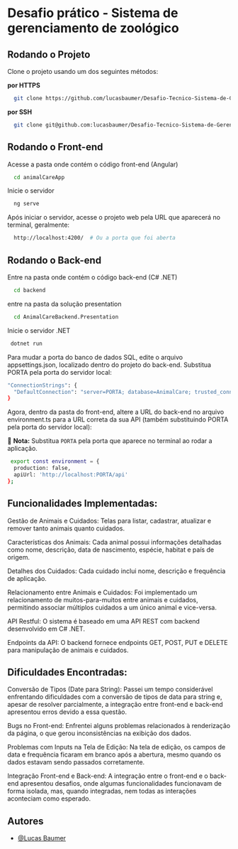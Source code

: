 
# Desafio prático - Sistema de gerenciamento de zoológico 


## Rodando o Projeto

Clone o projeto usando um dos seguintes métodos: 

**por HTTPS**

```bash
  git clone https://github.com/lucasbaumer/Desafio-Tecnico-Sistema-de-Gerenciamento-de-Zoologico.git
```
  **por SSH**
```bash
  git clone git@github.com:lucasbaumer/Desafio-Tecnico-Sistema-de-Gerenciamento-de-Zoologico.git
```

## Rodando o Front-end

Acesse a pasta onde contém o código front-end (Angular) 

```bash
  cd animalCareApp
```

Inicie o servidor

```bash
  ng serve
```

Após iniciar o servidor, acesse o projeto web pela URL que aparecerá no terminal, geralmente:
```bash
  http://localhost:4200/  # Ou a porta que foi aberta
```

## Rodando o Back-end

Entre na pasta onde contém o código back-end (C# .NET)  
```bash
  cd backend
```
entre na pasta da solução presentation

```bash
  cd AnimalCareBackend.Presentation
```

Inicie o servidor .NET

```bash
 dotnet run
```

Para mudar a porta do banco de dados SQL, edite o arquivo appsettings.json, localizado dentro do projeto do back-end. Substitua PORTA pela porta do servidor local:

```bash
"ConnectionStrings": {
  "DefaultConnection": "server=PORTA; database=AnimalCare; trusted_connection=true; trustservercertificate=true"
}
```

Agora, dentro da pasta do front-end, altere a URL do back-end no arquivo environment.ts para a URL correta da sua API (também substituindo PORTA pela porta do servidor local):

📌 **Nota:** Substitua `PORTA` pela porta que aparece no terminal ao rodar a aplicação.
```bash
 export const environment = {
  production: false,
  apiUrl: 'http://localhost:PORTA/api'
};
```

## Funcionalidades Implementadas:
Gestão de Animais e Cuidados: Telas para listar, cadastrar, atualizar e remover tanto animais quanto cuidados.

Características dos Animais: Cada animal possui informações detalhadas como nome, descrição, data de nascimento, espécie, habitat e país de origem.

Detalhes dos Cuidados: Cada cuidado inclui nome, descrição e frequência de aplicação.

Relacionamento entre Animais e Cuidados: Foi implementado um relacionamento de muitos-para-muitos entre animais e cuidados, permitindo associar múltiplos cuidados a um único animal e vice-versa.

API Restful: O sistema é baseado em uma API REST com backend desenvolvido em C# .NET.

Endpoints da API: O backend fornece endpoints GET, POST, PUT e DELETE para manipulação de animais e cuidados.

## Dificuldades Encontradas:
Conversão de Tipos (Date para String): Passei um tempo considerável enfrentando dificuldades com a conversão de tipos de data para string e, apesar de resolver parcialmente, a integração entre front-end e back-end apresentou erros devido a essa questão.

Bugs no Front-end: Enfrentei alguns problemas relacionados à renderização da página, o que gerou inconsistências na exibição dos dados.

Problemas com Inputs na Tela de Edição: Na tela de edição, os campos de data e frequência ficaram em branco após a abertura, mesmo quando os dados estavam sendo passados corretamente.

Integração Front-end e Back-end: A integração entre o front-end e o back-end apresentou desafios, onde algumas funcionalidades funcionavam de forma isolada, mas, quando integradas, nem todas as interações aconteciam como esperado.



## Autores

- [@Lucas Baumer](https://www.github.com/lucasbaumer)




